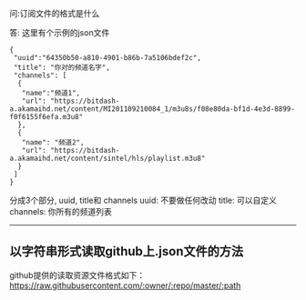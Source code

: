 问:订阅文件的格式是什么

答: 这里有个示例的json文件
 
~~~  
{
 "uuid":"64350b50-a810-4901-b86b-7a5106bdef2c",
 "title": "你对的频道名字",
 "channels": [
  {
   "name":"频道1",
   "url": "https://bitdash-a.akamaihd.net/content/MI201109210084_1/m3u8s/f08e80da-bf1d-4e3d-8899-f0f6155f6efa.m3u8"
  },
  {
   "name": "频道2",
   "url": "https://bitdash-a.akamaihd.net/content/sintel/hls/playlist.m3u8"
  }
 ]
}
~~~
  
分成3个部分, uuid, title和 channels
uuid: 不要做任何改动
title: 可以自定义
channels: 你所有的频道列表

<hr/>

## 以字符串形式读取github上.json文件的方法
  github提供的读取资源文件格式如下：
  https://raw.githubusercontent.com/:owner/:repo/master/:path

